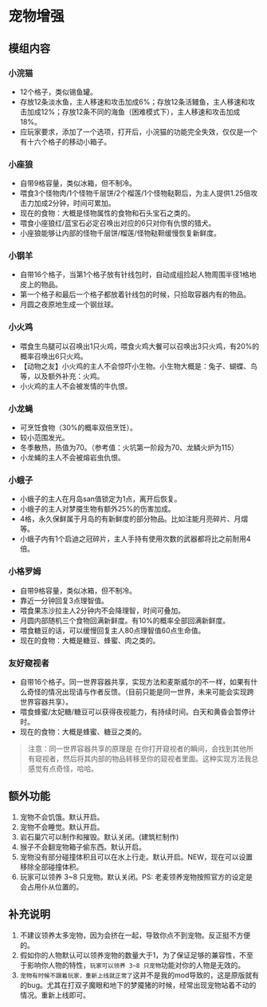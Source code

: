 # 宠物增强

## 模组内容

### 小浣猫

- 12个格子，类似锡鱼罐。
- 存放12条淡水鱼，主人移速和攻击加成6%；存放12条活鳗鱼，主人移速和攻击加成12%；存放12条不同的海鱼（困难模式下），主人移速和攻击加成18%。
- 应玩家要求，添加了一个选项，打开后，小浣猫的功能完全失效，仅仅是一个有十六个格子的移动小箱子。

### 小座狼

- 自带9格容量，类似冰箱，但不制冷。
- 喂食3个怪物肉/1个怪物千层饼/2个榴莲/1个怪物鞑靼后，为主人提供1.25倍攻击力加成2分钟，时间可累加。
- 现在的食物：大概是怪物属性的食物和石头宝石之类的。
- 喂食小座狼红/蓝宝石必定召唤出对应的6只对你有仇恨的猎犬。
- 小座狼能够让内部的怪物千层饼/榴莲/怪物鞑靼缓慢恢复新鲜度。

### 小钢羊

- 自带16个格子，当第1个格子放有针线包时，自动成组捡起人物周围半径1格地皮上的物品。
- 第一个格子和最后一个格子都放着针线包的时候，只拾取容器内有的物品。 
- 月圆之夜原地生成一个钢丝球。

### 小火鸡

- 喂食生鸟腿可以召唤出1只火鸡，喂食火鸡大餐可以召唤出3只火鸡，有20%的概率召唤出6只火鸡。
- 【动物之友】小火鸡的主人不会惊吓小生物。小生物大概是：兔子、蝴蝶、鸟等，以及额外补充：火鸡。
- 小火鸡的主人不会被发情的牛仇恨。


### 小龙蝇

- 可烹饪食物（30%的概率双倍烹饪）。
- 较小范围发光。
- 冬季散热，热值为70。（参考值：火坑第一阶段为70、龙鳞火炉为115）
- 小龙蝇的主人不会被熔岩虫仇恨。

### 小蛾子

- 小蛾子的主人在月岛san值锁定为1点，离开后恢复。
- 小蛾子的主人对梦魇生物有额外25%的伤害加成。
- 4格，永久保鲜属于月岛的有新鲜度的部分物品。比如注能月亮碎片、月熠等。
- 小蛾子内有1个启迪之冠碎片，主人手持有使用次数的武器都将比之前耐用4倍。

### 小格罗姆

- 自带9格容量，类似冰箱，但不制冷。
- 靠近一分钟回复3点理智值。
- 喂食果冻沙拉主人2分钟内不会降理智，时间可叠加。
- 月圆内部随机三个食物回满新鲜度。有10%的概率全部回满新鲜度。
- 喂食糖豆的话，可以缓慢回复主人80点理智值60点生命值。
- 现在的食物：大概是糖豆、蜂蜜、肉之类的。

### 友好窥视者

- 自带16个格子。同一世界容器共享，实现方法和麦斯威尔的不一样，如果有什么奇怪的情况出现请与作者反馈。（目前只能是同一世界，未来可能会实现跨世界容器共享）。
- 喂食蜂蜜/太妃糖/糖豆可以获得夜视能力，有持续时间。白天和黄昏会暂停计时。
- 现在的食物：大概是蜂蜜、糖豆之类的。

> 注意：同一世界容器共享的原理是 在你打开窥视者的瞬间，会找到其他所有窥视者，然后将其内部的物品转移至你的窥视者里面。这种实现方法我总感觉有点奇怪，哈哈。 

## 额外功能

1. 宠物不会饥饿。默认开启。
2. 宠物不会睡觉。默认开启。
3. 岩石巢穴可以制作和摧毁。默认关闭。(建筑栏制作)
4. 猴子不会翻宠物箱子偷东西。默认开启。
5. 宠物没有部分碰撞体积且可以在水上行走。默认开启。NEW，现在可以设置移除全部碰撞体积。
6. 玩家可以领养 3~8 只宠物。默认关闭。PS: 老麦领养宠物按照官方的设定是会占用仆从位置的。

## 补充说明

1. 不建议领养太多宠物，因为会挤在一起，导致你点不到宠物。反正挺不方便的。
2. 假如你的人物默认可以领养宠物的数量大于1，为了保证足够的兼容性，不至于影响你人物的特性，`玩家可以领养 3~8 只宠物`功能对你的人物是无效的。
3. `宠物有时候不跟着玩家，重新上线就正常了`这并不是我的mod导致的，这是原版就有的bug。尤其在打双子魔眼和地下的梦魇猪的时候，经常出现宠物站着不动的情况。重新上线即可。

